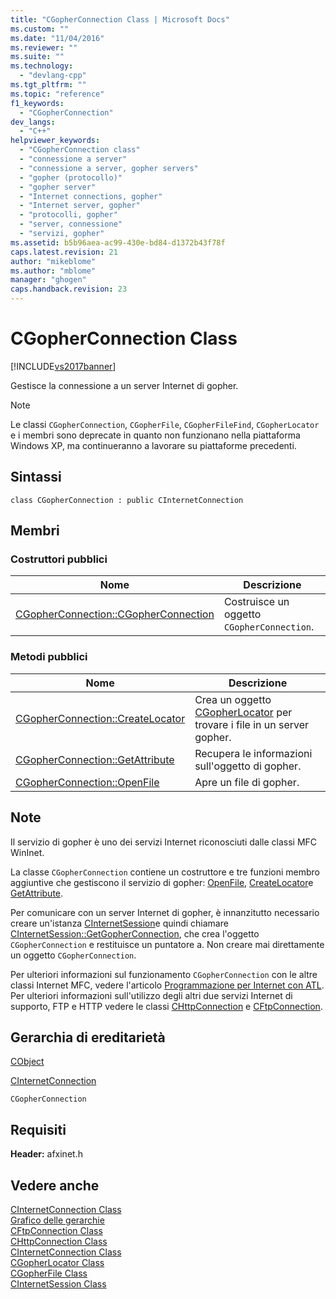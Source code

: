 ```yaml
---
title: "CGopherConnection Class | Microsoft Docs"
ms.custom: ""
ms.date: "11/04/2016"
ms.reviewer: ""
ms.suite: ""
ms.technology: 
  - "devlang-cpp"
ms.tgt_pltfrm: ""
ms.topic: "reference"
f1_keywords: 
  - "CGopherConnection"
dev_langs: 
  - "C++"
helpviewer_keywords: 
  - "CGopherConnection class"
  - "connessione a server"
  - "connessione a server, gopher servers"
  - "gopher (protocollo)"
  - "gopher server"
  - "Internet connections, gopher"
  - "Internet server, gopher"
  - "protocolli, gopher"
  - "server, connessione"
  - "servizi, gopher"
ms.assetid: b5b96aea-ac99-430e-bd84-d1372b43f78f
caps.latest.revision: 21
author: "mikeblome"
ms.author: "mblome"
manager: "ghogen"
caps.handback.revision: 23
---
```

# CGopherConnection Class
[!INCLUDE[vs2017banner](../../assembler/inline/includes/vs2017banner.md)]

Gestisce la connessione a un server Internet di gopher.  
  
> [!NOTE]
>  Le classi `CGopherConnection`, `CGopherFile`, `CGopherFileFind`, `CGopherLocator` e i membri sono deprecate in quanto non funzionano nella piattaforma Windows XP, ma continueranno a lavorare su piattaforme precedenti.  
  
## Sintassi  
  
```  
class CGopherConnection : public CInternetConnection  
```  
  
## Membri  
  
### Costruttori pubblici  
  
|Nome|Descrizione|  
|----------|-----------------|  
|[CGopherConnection::CGopherConnection](../Topic/CGopherConnection::CGopherConnection.md)|Costruisce un oggetto `CGopherConnection`.|  
  
### Metodi pubblici  
  
|Nome|Descrizione|  
|----------|-----------------|  
|[CGopherConnection::CreateLocator](../Topic/CGopherConnection::CreateLocator.md)|Crea un oggetto [CGopherLocator](../../mfc/reference/cgopherlocator-class.md) per trovare i file in un server gopher.|  
|[CGopherConnection::GetAttribute](../Topic/CGopherConnection::GetAttribute.md)|Recupera le informazioni sull'oggetto di gopher.|  
|[CGopherConnection::OpenFile](../Topic/CGopherConnection::OpenFile.md)|Apre un file di gopher.|  
  
## Note  
 Il servizio di gopher è uno dei servizi Internet riconosciuti dalle classi MFC WinInet.  
  
 La classe `CGopherConnection` contiene un costruttore e tre funzioni membro aggiuntive che gestiscono il servizio di gopher: [OpenFile](../Topic/CGopherConnection::OpenFile.md), [CreateLocator](../Topic/CGopherConnection::CreateLocator.md)e [GetAttribute](../Topic/CGopherConnection::GetAttribute.md).  
  
 Per comunicare con un server Internet di gopher, è innanzitutto necessario creare un'istanza [CInternetSession](../../mfc/reference/cinternetsession-class.md)e quindi chiamare [CInternetSession::GetGopherConnection](../Topic/CInternetSession::GetGopherConnection.md), che crea l'oggetto `CGopherConnection` e restituisce un puntatore a.  Non creare mai direttamente un oggetto `CGopherConnection`.  
  
 Per ulteriori informazioni sul funzionamento `CGopherConnection` con le altre classi Internet MFC, vedere l'articolo [Programmazione per Internet con ATL](../../mfc/win32-internet-extensions-wininet.md).  Per ulteriori informazioni sull'utilizzo degli altri due servizi Internet di supporto, FTP e HTTP vedere le classi [CHttpConnection](../../mfc/reference/chttpconnection-class.md) e [CFtpConnection](../../mfc/reference/cftpconnection-class.md).  
  
## Gerarchia di ereditarietà  
 [CObject](../../mfc/reference/cobject-class.md)  
  
 [CInternetConnection](../../mfc/reference/cinternetconnection-class.md)  
  
 `CGopherConnection`  
  
## Requisiti  
 **Header:** afxinet.h  
  
## Vedere anche  
 [CInternetConnection Class](../../mfc/reference/cinternetconnection-class.md)   
 [Grafico delle gerarchie](../../mfc/hierarchy-chart.md)   
 [CFtpConnection Class](../../mfc/reference/cftpconnection-class.md)   
 [CHttpConnection Class](../../mfc/reference/chttpconnection-class.md)   
 [CInternetConnection Class](../../mfc/reference/cinternetconnection-class.md)   
 [CGopherLocator Class](../../mfc/reference/cgopherlocator-class.md)   
 [CGopherFile Class](../../mfc/reference/cgopherfile-class.md)   
 [CInternetSession Class](../../mfc/reference/cinternetsession-class.md)
